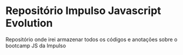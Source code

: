 # Repositório Impulso Javascript Evolution

Repositório onde irei armazenar todos os códigos e anotações sobre o bootcamp JS da Impulso
